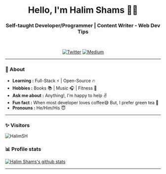 <h1 align="center"> Hello, I'm Halim Shams 👨‍💻 </h1>

<h3 align="center">  Self-taught Developer/Programmer | Content Writer - Web Dev Tips </h3> <br>

<p align="center"> 
<a href="https://twitter.com/HalimOFFI"><img alt="Twitter" src="https://img.shields.io/badge/-HalimOFFI-1ca0f1?style=flat-square&logo=twitter&logoColor=white&link=https://twitter.com/HalimOFFI"></a>
<a href="https://halimshams.medium.com"><img alt="Medium" src="https://img.shields.io/badge/-HalimSH-black?style=flat-square&logo=medium&logoColor=white&link=https://halimshams.medium.com"></a>
</p>

---------------------------------------------------------------------------------------------------------------------------------------------------------------------------------
### 🤔 About
-  **Learning :** Full-Stack :zap: | Open-Source :fire:	
-  **Hobbies :** Books :books: | Music :headphones: | Fitness 💪
-  **Ask me about :** Anything!, I'm happy to help :v:
-  **Fun fact :** When most developer loves coffee:sweat_smile: But, I prefer green tea 💚 
-  **Pronouns :** He/Him/His :innocent:

---------------------------------------------------------------------------------------------------------------------------------------------------------------------------------
### ✨ Visitors 

<p align="left"> <img src="https://komarev.com/ghpvc/?username=Halim-Shams" alt="HalimSH" /> </p>

### 📊 Profile stats

[![Halim Shams's github stats](https://github-readme-stats.vercel.app/api?username=Halim-Shams&show_icons=true&title_color=fff&icon_color=79ff97&text_color=9f9f9f&bg_color=151515)](https://github.com/Halim-Shams/github-readme-stats)

-------------------------------------------------------------------------------------------------------------------------------------------------------------------------------
